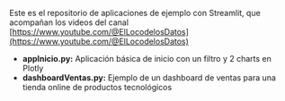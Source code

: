 Este es el repositorio de aplicaciones de ejemplo con Streamlit, que acompañan los videos del canal [https://www.youtube.com/@ElLocodelosDatos](https://www.youtube.com/@ElLocodelosDatos)
* **appInicio.py:** Aplicación básica de inicio con un filtro y 2 charts en Plotly
* **dashboardVentas.py:** Ejemplo de un dashboard de ventas para una tienda online de productos tecnológicos
